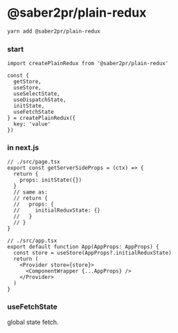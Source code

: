 # @saber2pr/plain-redux

```bash
yarn add @saber2pr/plain-redux
```

### start

```tsx
import createPlainRedux from '@saber2pr/plain-redux'

const {
  getStore,
  useStore,
  useSelectState,
  useDispatchState,
  initState,
  useFetchState
} = createPlainRedux({
  key: 'value'
})
```

### in next.js


```tsx
// ./src/page.tsx
export const getServerSideProps = (ctx) => {
  return {
    props: initState({})
  }
  // same as:
  // return {
  //   props: {
  //     initialReduxState: {}
  //   }
  // }
}
```

```tsx
// ./src/app.tsx
export default function App(AppProps: AppProps) {
  const store = useStore(AppProps?.initialReduxState)
  return (
    <Provider store={store}>
      <ComponentWrapper {...AppProps} />
    </Provider>
  )
}
```

### useFetchState

global state fetch.